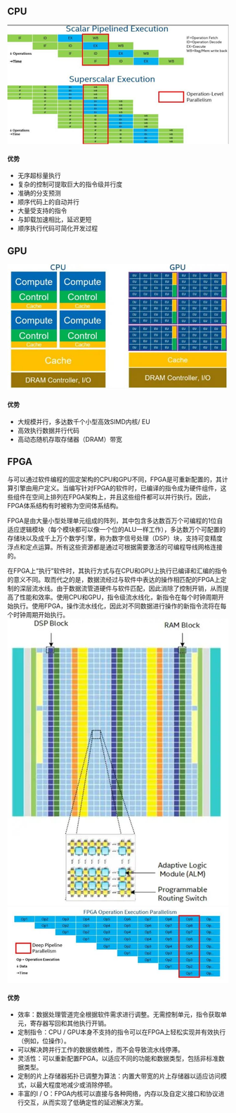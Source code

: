 ## CPU
![](attachments/20240508115553%201.jpg)
#### 优势
- 无序超标量执行
- 复杂的控制可提取巨大的指令级并行度
- 准确的分支预测
- 顺序代码上的自动并行
- 大量受支持的指令
- 与卸载加速相比，延迟更短
- 顺序执行代码可简化开发过程
## GPU
![](attachments/20240508115620.jpg)
#### 优势
- 大规模并行，多达数千个小型高效SIMD内核/ EU
- 高效执行数据并行代码
- 高动态随机存取存储器（DRAM）带宽
## FPGA
与可以通过软件编程的固定架构的CPU和GPU不同，FPGA是可重新配置的，其计算引擎由用户定义。当编写针对FPGA的软件时，已编译的指令成为硬件组件，这些组件在空间上排列在FPGA架构上，并且这些组件都可以并行执行。因此，FPGA体系结构有时被称为空间体系结构。

FPGA是由大量小型处理单元组成的阵列，其中包含多达数百万个可编程的1位自适应逻辑模块（每个模块都可以像一个位的ALU一样工作），多达数万个可配置的存储块以及成千上万个数学引擎，称为数字信号处理（DSP）块，支持可变精度浮点和定点运算。所有这些资源都是通过可根据需要激活的可编程导线网格连接的。

在FPGA上“执行”软件时，其执行方式与在CPU和GPU上执行已编译和汇编的指令的意义不同。取而代之的是，数据流经过与软件中表达的操作相匹配的FPGA上定制的深层流水线。由于数据流管道硬件与软件匹配，因此消除了控制开销，从而提高了性能和效率。使用CPU和GPU，指令级流水线化，新指令在每个时钟周期开始执行。使用FPGA，操作流水线化，因此对不同数据进行操作的新指令流将在每个时钟周期开始执行。
![](attachments/20240508120253.jpg)
![](attachments/20240508120423.jpg)
#### 优势
- 效率：数据处理管道完全根据软件需求进行调整。无需控制单元，指令获取单元，寄存器写回和其他执行开销。
- 定制指令：CPU / GPU本身不支持的指令可以在FPGA上轻松实现并有效执行（例如，位操作）。
- 可以解决跨并行工作的数据依赖性，而不会导致流水线停滞。
- 灵活性：可以重新配置FPGA，以适应不同的功能和数据类型，包括非标准数据类型。
- 定制的片上存储器拓扑已调整为算法：内置大带宽的片上存储器以适应访问模式，以最大程度地减少或消除停顿。
- 丰富的I / O：FPGA内核可以直接与各种网络，内存以及自定义接口和协议进行交互，从而实现了低确定性的延迟解决方案。